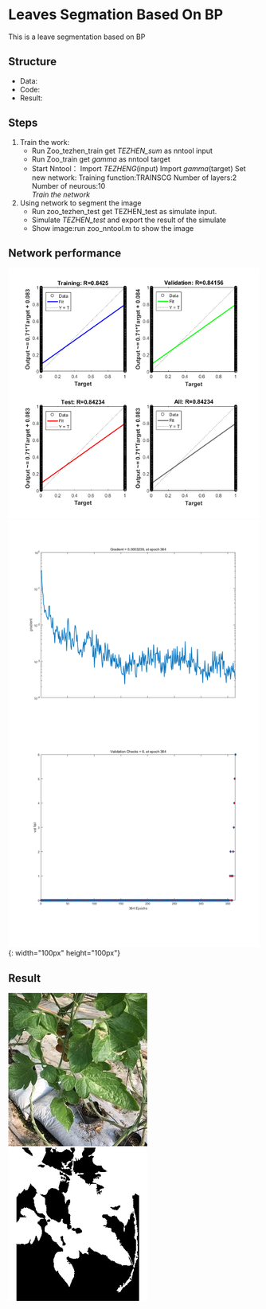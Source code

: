 # Leaves Segmation Based On BP
This is a leave segmentation based on BP
## Structure
- Data:
- Code:
- Result:
## Steps
1. Train the work:  
    - Run Zoo_tezhen_train get *TEZHEN_sum* as nntool input  
    - Run Zoo_train get *gamma* as nntool target  
    - Start Nntool：
          Import *TEZHENG*(input)
          Import *gamma*(target)
          Set new network:
            Training function:TRAINSCG
            Number of layers:2  
            Number of neurous:10    
           *Train the network*
 2. Using network to segment the image
    - Run zoo_tezhen_test get TEZHEN_test as simulate input.
    - Simulate *TEZHEN_test* and export the result of the simulate
    - Show image:run zoo_nntool.m to show the image
    
## Network performance
![image](/result/training%20regression.png) 
![image](/result/training%20state.png){: width="100px" height="100px"}

## Result
![image](/result/input_2017-01-20%20101203.jpg)
![image](result/result_2017-01-20%20101203.jpg)
